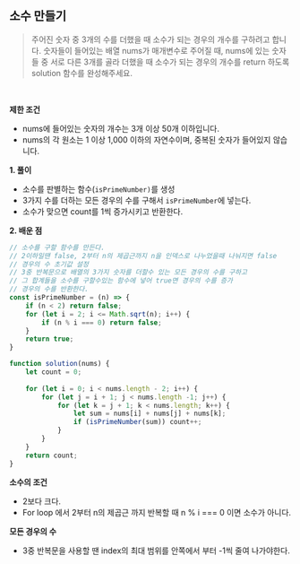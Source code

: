 ## 소수 만들기
>주어진 숫자 중 3개의 수를 더했을 때 소수가 되는 경우의 개수를 구하려고 합니다. 숫자들이 들어있는 배열 nums가 매개변수로 주어질 때, nums에 있는 숫자들 중 서로 다른 3개를 골라 더했을 때 소수가 되는 경우의 개수를 return 하도록 solution 함수를 완성해주세요.

<br>

**제한 조건**
- nums에 들어있는 숫자의 개수는 3개 이상 50개 이하입니다.
- nums의 각 원소는 1 이상 1,000 이하의 자연수이며, 중복된 숫자가 들어있지 않습니다.

**1. 풀이**

- 소수를 판별하는 함수(`isPrimeNumber)`를 생성
- 3가지 수를 더하는 모든 경우의 수를 구해서 `isPrimeNumber`에 넣는다.
- 소수가 맞으면 count를 1씩 증가시키고 반환한다.

**2. 배운 점**
```javascript
// 소수를 구할 함수를 만든다.
// 2이하일땐 false, 2부터 n의 제곱근까지 n을 인덱스로 나누었을때 나눠지면 false
// 경우의 수 초기값 설정
// 3중 반복문으로 배열의 3가지 숫자를 더할수 있는 모든 경우의 수를 구하고
// 그 합계들을 소수를 구할수있는 함수에 넣어 true면 경우의 수를 증가
// 경우의 수를 반환한다.
const isPrimeNumber = (n) => {
    if (n < 2) return false;
    for (let i = 2; i <= Math.sqrt(n); i++) {
        if (n % i === 0) return false;
    }
    return true;
}

function solution(nums) {
    let count = 0;
    
    for (let i = 0; i < nums.length - 2; i++) {
        for (let j = i + 1; j < nums.length -1; j++) {
            for (let k = j + 1; k < nums.length; k++) {
                let sum = nums[i] + nums[j] + nums[k];
                if (isPrimeNumber(sum)) count++;
            }
        }
    }
    return count;
}
```
**소수의 조건**
- 2보다 크다.
- For loop 에서 2부터 n의 제곱근 까지 반복할 때 n % i === 0 이면 소수가 아니다.
 
**모든 경우의 수**
- 3중 반복문을 사용할 땐 index의 최대 범위를 안쪽에서 부터 -1씩 줄여 나가야한다.